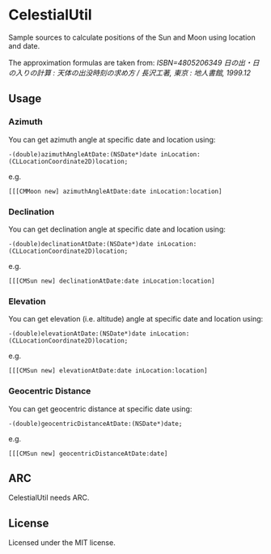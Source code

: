 CelestialUtil
==============

Sample sources to calculate positions of the Sun and Moon using location and date.

The approximation formulas are taken from:
*ISBN=4805206349*
*日の出・日の入りの計算 : 天体の出没時刻の求め方 / 長沢工著, 東京 : 地人書館, 1999.12*


## Usage

### Azimuth

You can get azimuth angle at specific date and location using:


    -(double)azimuthAngleAtDate:(NSDate*)date inLocation:(CLLocationCoordinate2D)location;

e.g.

    [[[CMMoon new] azimuthAngleAtDate:date inLocation:location]



### Declination
You can get declination angle at specific date and location using:


    -(double)declinationAtDate:(NSDate*)date inLocation:(CLLocationCoordinate2D)location;


e.g.

    [[[CMSun new] declinationAtDate:date inLocation:location]

### Elevation
You can get elevation (i.e. altitude) angle at specific date and location using:


    -(double)elevationAtDate:(NSDate*)date inLocation:(CLLocationCoordinate2D)location;


e.g.

    [[[CMSun new] elevationAtDate:date inLocation:location]


### Geocentric Distance
You can get geocentric distance at specific date using:


    -(double)geocentricDistanceAtDate:(NSDate*)date;


e.g.

    [[[CMSun new] geocentricDistanceAtDate:date]

## ARC
CelestialUtil needs ARC.

## License

Licensed under the MIT license.
